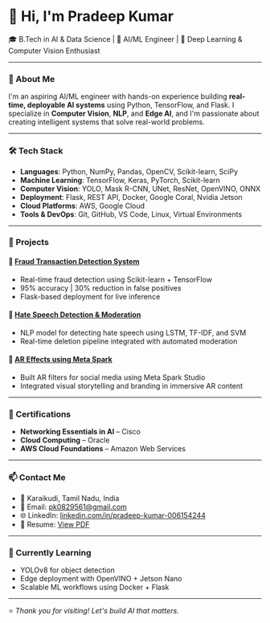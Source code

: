 # 👋 Hi, I'm Pradeep Kumar

🎓 B.Tech in AI & Data Science | 🤖 AI/ML Engineer | 🧠 Deep Learning & Computer Vision Enthusiast

---

### 🚀 About Me

I'm an aspiring AI/ML engineer with hands-on experience building **real-time, deployable AI systems** using Python, TensorFlow, and Flask. I specialize in **Computer Vision**, **NLP**, and **Edge AI**, and I'm passionate about creating intelligent systems that solve real-world problems.

---

### 🛠️ Tech Stack

- **Languages**: Python, NumPy, Pandas, OpenCV, Scikit-learn, SciPy
- **Machine Learning**: TensorFlow, Keras, PyTorch, Scikit-learn
- **Computer Vision**: YOLO, Mask R-CNN, UNet, ResNet, OpenVINO, ONNX
- **Deployment**: Flask, REST API, Docker, Google Coral, Nvidia Jetson
- **Cloud Platforms**: AWS, Google Cloud
- **Tools & DevOps**: Git, GitHub, VS Code, Linux, Virtual Environments

---

### 🧪 Projects

#### 📌 [Fraud Transaction Detection System](#)
- Real-time fraud detection using Scikit-learn + TensorFlow  
- 95% accuracy | 30% reduction in false positives  
- Flask-based deployment for live inference

#### 📌 [Hate Speech Detection & Moderation](#)
- NLP model for detecting hate speech using LSTM, TF-IDF, and SVM  
- Real-time deletion pipeline integrated with automated moderation  

#### 📌 [AR Effects using Meta Spark](#)
- Built AR filters for social media using Meta Spark Studio  
- Integrated visual storytelling and branding in immersive AR content  

---

### 📜 Certifications

- **Networking Essentials in AI** – Cisco  
- **Cloud Computing** – Oracle  
- **AWS Cloud Foundations** – Amazon Web Services  

---

### 📫 Contact Me

- 📍 Karaikudi, Tamil Nadu, India  
- 📧 Email: [pk0829561@gmail.com](mailto:pk0829561@gmail.com)  
- 🌐 LinkedIn: [linkedin.com/in/pradeep-kumar-006154244](https://www.linkedin.com/in/pradeep-kumar-006154244)  
- 💼 Resume: [View PDF](./pradeep-kumar.pdf)

---

### 🔭 Currently Learning
- YOLOv8 for object detection  
- Edge deployment with OpenVINO + Jetson Nano  
- Scalable ML workflows using Docker + Flask

---

⭐ *Thank you for visiting! Let's build AI that matters.*  
